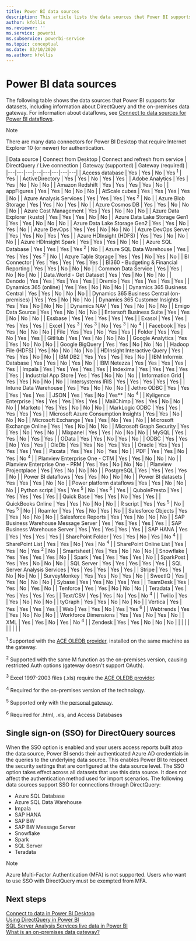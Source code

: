 ```yaml
---
title: Power BI data sources
description: This article lists the data sources that Power BI supports, including information about DirectQuery and the on-premises data gateway.
author: kfollis
ms.reviewer: ''
ms.service: powerbi
ms.subservice: powerbi-service
ms.topic: conceptual
ms.date: 03/10/2020
ms.author: kfollis
---
```


# Power BI data sources

The following table shows the data sources that Power BI supports for datasets, including information about DirectQuery and the on-premises data gateway. For information about dataflows, see [Connect to data sources for Power BI dataflows](../transform-model/service-dataflows-data-sources.md).

> [!NOTE]
> There are many data connectors for Power BI Desktop that require Internet Explorer 10 (or newer) for authentication. 


| Data source | Connect from Desktop | Connect and refresh from service | DirectQuery / Live connection | Gateway (supported) | Gateway (required) |
|---|---|---|---|---|---|---|---|
| Access database | Yes | Yes | No | Yes <sup>1</sup> | Yes |
| ActiveDirectory | Yes | Yes | No | Yes | Yes |
| Adobe Analytics | Yes | Yes | No | No | No |
| Amazon Redshift | Yes | Yes | Yes | Yes | No |
| appFigures | Yes | Yes | No | No | No |
| AtScale cubes | Yes | Yes | Yes | Yes | No |
| Azure Analysis Services | Yes | Yes | Yes | Yes <sup>2</sup> | No |
| Azure Blob Storage | Yes | Yes | No | Yes | No |
| Azure Cosmos DB | Yes | Yes | No | No | No |
| Azure Cost Management | Yes | Yes | No | No | No |
| Azure Data Explorer (kusto) | Yes | Yes | Yes | No | No |
| Azure Data Lake Storage Gen1 | Yes | Yes | No | No | No |
| Azure Data Lake Storage Gen2 | Yes | Yes | No | Yes | No |
| Azure DevOps | Yes | Yes | No | No | No |
| Azure DevOps Server | Yes | Yes | No | Yes | Yes |
| Azure HDInsight (HDFS) | Yes | Yes | No | No | No |
| Azure HDInsight Spark | Yes | Yes | Yes | No | No |
| Azure SQL Database | Yes | Yes | Yes | Yes <sup>2</sup> | No |
| Azure SQL Data Warehouse | Yes | Yes | Yes | Yes <sup>2</sup> | No |
| Azure Table Storage | Yes | Yes | No | Yes | No |
| BI Connector | Yes | Yes | Yes | Yes | Yes |
| BI360 - Budgeting & Financial Reporting | Yes | Yes | No | No | No |
| Common Data Service | Yes | Yes | No | No | No |
| Data.World - Get Dataset | Yes | Yes | No | No | No |
| Denodo | Yes | Yes | Yes | Yes | Yes |
| Dremio | Yes | Yes | Yes | Yes | Yes |
| Dynamics 365 (online) | Yes | Yes | No | No | No |
| Dynamics 365 Business Central | Yes | Yes | No | No | No |
| Dynamics 365 Business Central (on-premises) | Yes | Yes | No | No | No |
| Dynamics 365 Customer Insights | Yes | Yes | No | No | No |
| Dynamics NAV | Yes | Yes | No | No | No |
| Emigo Data Source | Yes | Yes | No | No | No |
| Entersoft Business Suite | Yes | Yes | No | No | No |
| Essbase | Yes | Yes | Yes | Yes | Yes |
| Exasol | Yes | Yes | Yes | Yes | Yes |
| Excel | Yes <sup>3</sup> | Yes <sup>3</sup> | No | Yes <sup>3</sup> | No <sup>4</sup> |
| Facebook | Yes | Yes | No | No | No |
| File | Yes | Yes | No | Yes | Yes |
| Folder | Yes | Yes | No | Yes | Yes |
| GitHub | Yes | Yes | No | No | No |
| Google Analytics | Yes | Yes | No | No | No |
| Google BigQuery | Yes | Yes | No | No | No |
| Hadoop File (HDFS) | Yes | No | No | No | No |
| HDInsight Interactive Query | Yes | Yes | Yes | No | No |
| IBM DB2 | Yes | Yes | Yes | Yes | No |
| IBM Informix Database | Yes | Yes | No | Yes | No |
| IBM Netezza | Yes | Yes | Yes | Yes | Yes |
| Impala | Yes | Yes | Yes | Yes | Yes |
| Indexima | Yes | Yes | Yes | Yes | Yes |
| Industrial App Store | Yes | Yes | No | No | No |
| Information Grid | Yes | Yes | No | No | No |
| Intersystems IRIS | Yes | Yes | Yes | Yes | Yes |
| Intune Data Warehouse | Yes | Yes | No | No | No |
| Jethro ODBC | Yes | Yes | Yes | Yes | Yes |
| JSON | Yes | Yes | No | Yes** | No <sup>4</sup> |
| Kyligence Enterprise | Yes | Yes | Yes | Yes | Yes |
| MailChimp | Yes | Yes | No | No | No |
| Marketo | Yes | Yes | No | No | No |
| MarkLogic ODBC | Yes | Yes | Yes | Yes | Yes |
| Microsoft Azure Consumption Insights | Yes | Yes | No | No | No |
| Microsoft Exchange | Yes | Yes | No | Yes | No |
| Microsoft Exchange Online | Yes | Yes | No | No | No |
| Microsoft Graph Security | Yes | Yes | No | Yes | No |
| Mixpanel | Yes | Yes | No | No | No |
| MySQL | Yes | Yes | No | Yes | Yes |
| OData | Yes | Yes | No | Yes | No |
| ODBC | Yes | Yes | No | Yes | Yes |
| OleDb | Yes | Yes | No | Yes | Yes |
| Oracle | Yes | Yes | Yes | Yes | Yes |
| Paxata | Yes | Yes | No | Yes | No |
| PDF | Yes | Yes | No | Yes | No <sup>4</sup> |
| Planview Enterprise One - CTM | Yes | Yes | No | No | No |
| Planview Enterprise One - PRM | Yes | Yes | No | No | No |
| Planview Projectplace | Yes | Yes | No | No | No |
| PostgreSQL | Yes | Yes | Yes | Yes | No |
| Power BI dataflows | Yes | Yes | No | No | No |
| Power BI datasets | Yes | Yes | Yes | No | No |
| Power platform dataflows | Yes | Yes | No | No | No |
| Python script | Yes | Yes <sup>5</sup> | No | Yes <sup>5</sup> | Yes |
| QubolePresto | Yes | Yes | Yes | Yes | Yes |
| Quick Base | Yes | Yes | No | Yes | Yes |
| QuickBooks Online | Yes | Yes | No | No | No |
| R script | Yes | Yes <sup>5</sup> | No | Yes <sup>5</sup> | No |
| Roamler | Yes | Yes | No | Yes | No |
| Salesforce Objects | Yes | Yes | No | No | No |
| Salesforce Reports | Yes | Yes | No | No | No |
| SAP Business Warehouse Message Server | Yes | Yes | Yes | Yes | Yes |
| SAP Business Warehouse Server | Yes | Yes | Yes | Yes | Yes |
| SAP HANA | Yes | Yes | Yes | Yes | Yes |
| SharePoint Folder | Yes | Yes | No | Yes | No <sup>4</sup> |
| SharePoint List | Yes | Yes | No | Yes | No <sup>4</sup> |
| SharePoint Online List | Yes | Yes | No | Yes <sup>2</sup> | No |
| Smartsheet | Yes | Yes | No | No | No |
| Snowflake | Yes | Yes | Yes | Yes | No |
| Spark | Yes | Yes | Yes | Yes | No |
| SparkPost | Yes | Yes | No | No | No |
| SQL Server | Yes | Yes | Yes | Yes | Yes |
| SQL Server Analysis Services | Yes | Yes | Yes | Yes | Yes |
| Stripe | Yes | Yes | No | No | No |
| SurveyMonkey | Yes | Yes | No | Yes | No |
| SweetIQ | Yes | Yes | No | No | No |
| Sybase | Yes | Yes | No | Yes | Yes |
| TeamDesk | Yes | Yes | No | Yes | No |
| Tenforce | Yes | Yes | No | No | No |
| Teradata | Yes | Yes | Yes | Yes | Yes |
| Text/CSV | Yes | Yes | No | Yes | No <sup>4</sup> |
| Twilio | Yes | Yes | No | No | No |
| tyGraph | Yes | Yes | No | No | No |
| Vertica | Yes | Yes | Yes | Yes | Yes |
| Web | Yes | Yes | No | Yes | Yes <sup>6</sup> |
| Webtrends | Yes | Yes | No | No | No |
| Workforce Dimensions | Yes | Yes | No | Yes | No |
| XML | Yes | Yes | No | Yes | No <sup>4</sup> |
| Zendesk | Yes | Yes | No | No | No |
| | | | | | | | |

<sup>1</sup> Supported with the [ACE OLEDB provider](https://www.microsoft.com/download/details.aspx?id=54920), installed on the same machine as the gateway.

<sup>2</sup> Supported with the same M function as the on-premises version, causing restricted Auth options (gateway doesn't support OAuth).

<sup>3</sup> Excel 1997-2003 files (.xls) require the [ACE OLEDB provider](https://www.microsoft.com/download/details.aspx?id=54920).

<sup>4</sup> Required for the on-premises version of the technology.

<sup>5</sup> Supported only with the [personal gateway](service-gateway-personal-mode.md).

<sup>6</sup> Required for .html, .xls, and Access Databases

## Single sign-on (SSO) for DirectQuery sources

When the SSO option is enabled and your users access reports built atop the data source, Power BI sends their authenticated Azure AD credentials in the queries to the underlying data source. This enables Power BI to respect the security settings that are configured at the data source level.
The SSO option takes effect across all datasets that use this data source. It does not affect the authentication method used for import scenarios. The following data sources support SSO for connections through DirectQuery:

- Azure SQL Database
- Azure SQL Data Warehouse
- Impala
- SAP HANA
- SAP BW
- SAP BW Message Server
- Snowflake
- Spark
- SQL Server
- Teradata

> [!Note]
> Azure Multi-Factor Authentication (MFA) is not supported. Users who want to use SSO with DirectQuery must be exempted from MFA.

## Next steps

[Connect to data in Power BI Desktop](desktop-quickstart-connect-to-data.md)  
[Using DirectQuery in Power BI](desktop-directquery-about.md)  
[SQL Server Analysis Services live data in Power BI](sql-server-analysis-services-tabular-data.md)  
[What is an on-premises data gateway?](service-gateway-onprem.md)  
